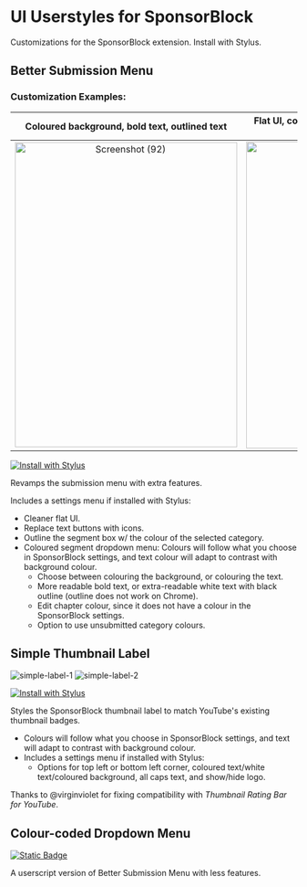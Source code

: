 # UI Userstyles for SponsorBlock
Customizations for the SponsorBlock extension. Install with Stylus.
## **Better Submission Menu**  

### **Customization Examples:** 
| Coloured background, bold text, outlined text |  Flat UI, coloured text, icons, coloured segment box |
| :-: | :-: |
|<img width="390" height="534" alt="Screenshot (92)" src="https://github.com/user-attachments/assets/e8343ad6-3d93-4d18-82ab-1b577640e8b9" />|<img width="390" height="537" alt="Screenshot (93)" src="https://github.com/user-attachments/assets/4611e0ad-fc9e-48e8-b5e1-9f4667f366af" />|

[![Install with Stylus](https://custom-icon-badges.demolab.com/badge/Install%20with_Stylus-00adad.svg?logo=stylususercss)](https://github.com/jiraph/SponsorBlock-UI/raw/refs/heads/main/sponsorblock.colorcodeddropdown.user.css)  

Revamps the submission menu with extra features.

Includes a settings menu if installed with Stylus:
  - Cleaner flat UI.
  - Replace text buttons with icons.
  - Outline the segment box w/ the colour of the selected category.
  - Coloured segment dropdown menu: Colours will follow what you choose in SponsorBlock settings, and text colour will adapt to contrast with background colour. 
    - Choose between colouring the background, or colouring the text.
    - More readable bold text, or extra-readable white text with black outline (outline does not work on Chrome).
    - Edit chapter colour, since it does not have a colour in the SponsorBlock settings.
    - Option to use unsubmitted category colours.

## **Simple Thumbnail Label**

![simple-label-1](https://user-images.githubusercontent.com/19298861/240079610-85643aa4-a7f7-4132-b16d-79f005dfd25c.jpg)
![simple-label-2](https://user-images.githubusercontent.com/19298861/240079614-019c0ab6-542d-4fef-87fd-7974ec8dffc2.jpg)

[![Install with Stylus](https://custom-icon-badges.demolab.com/badge/Install%20with_Stylus-00adad.svg?logo=stylususercss)](https://github.com/jiraph/SponsorBlock-UI/raw/refs/heads/main/sponsorblock.simplethumbnaillabels.user.css)
 
Styles the SponsorBlock thumbnail label to match YouTube's existing thumbnail badges. 
- Colours will follow what you choose in SponsorBlock settings, and text will adapt to contrast with background colour. 
- Includes a settings menu if installed with Stylus: 
  - Options for top left or bottom left corner, coloured text/white text/coloured background, all caps text, and show/hide logo.

Thanks to @virginviolet for fixing compatibility with *Thumbnail Rating Bar for YouTube*.

## **Colour-coded Dropdown Menu**
[![Static Badge](https://img.shields.io/badge/Install_Userscript-444?logo=tampermonkey)](https://github.com/jiraph/SponsorBlock-UI/raw/refs/heads/main/sponsorblock.colorcodeddropdown.user.js)

A userscript version of Better Submission Menu with less features.


